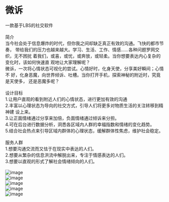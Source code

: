 # 微诉
一款基于LBS的社交软件<br>
<br>
简介<br>
当今社会处于信息爆炸的时代，但你我之间却缺乏真正有效的沟通。飞快的都市节奏，
带给我们的压力也越来越大。学习、生活、工作、情感……各种问题罗网交织，无不困扰
着我们，或喜，或忧，或奔放，或轻柔。当你想要表达内心复杂的变化时，该如何快速直
观地让大家理解呢？<br>
微诉，一次将心情状态可视化的尝试。心情好时，化身天使，分享美好瞬间；心情不
好，化身恶魔，向世界倾诉、吐槽。当你打开手机，探索神秘的附近时，究竟是天使多，
还是恶魔多呢？<br>
<br>
设计目标<br>
1.让用户直观的看到附近人们的心情状态，进行更加有效的沟通<br>
2.丰富以心理状态为导向的社交方式，引导人们将更多对物质生活的关注转移到精神建
设上来。<br>
3.让正面情绪通过分享来加倍，负面情绪通过倾诉来分担。<br>
4.可在后台进行数据分析，洞悉各区域内人群的幸福指数和情绪的变化趋势。<br>
5.结合社会热点来引导区域内群体的心理状态，缓解群体性焦虑，维护社会稳定。<br>
<br>
服务人群<br>
1.想要沟通交流而又怯于在现实中表达的人们。<br>
2.想要从繁杂的信息洪流中解脱出来，专注于情感表达的人们。<br>
3.想要以直观的形式了解社会情绪倾向的人们。<br>
<br>
![image](http://7xowqs.com1.z0.glb.clouddn.com/%E6%B5%B7%E6%8A%A5.png)<br>
![image](http://7xowqs.com1.z0.glb.clouddn.com/logo.png)<br>
![image](http://7xowqs.com1.z0.glb.clouddn.com/%E5%9C%B0%E5%9B%BE.png)<br>
![image](http://7xowqs.com1.z0.glb.clouddn.com/%E4%B8%AA%E4%BA%BA%E8%B5%84%E6%96%99.png)<br>
![image](http://7xowqs.com1.z0.glb.clouddn.com/%E8%81%8A%E5%A4%A9.png)<br>

